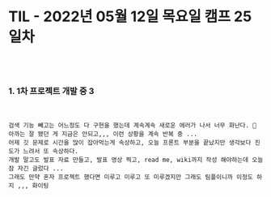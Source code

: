 # TIL - 2022년 05월 12일 목요일 캠프 25일차
<br>
<br>

### 1. 1차 프로젝트 개발 중 3

<br>

    검색 기능 빼고는 어느정도 다 구현을 했는데 계속계속 새로운 에러가 나서 너무 화난다. 🤯
    아까는 잘 됐던 게 지금은 안되고,,, 이런 상황을 계속 반복 중 ...
    어제 깃 문제로 시간을 많이 잡아먹는게 속상하고, 오늘 프론트 부분을 끝났지만 생각보다 진도가 느려서 또 속상하다.
    개발 말고도 발표 자료 만들고, 발표 영상 찍고, read me, wiki까지 작성 해야하는데 오늘 잠 자긴 글렀다 ... 
    그래도 만약 혼자 프로젝트 했다면 미루고 미루고 또 미루겠지만 그래도 팀플이니까 이정도 하지 ,,, 화이팅

<br>
<br>

